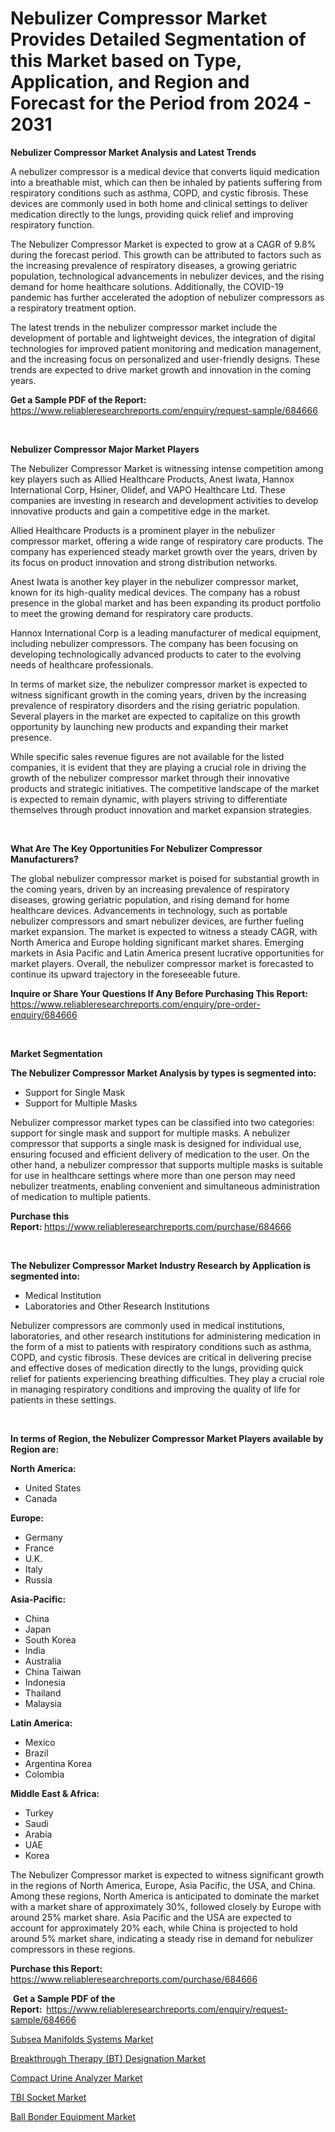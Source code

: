 <p><h1>Nebulizer Compressor Market Provides Detailed Segmentation of this Market based on Type, Application, and Region and Forecast for the Period from 2024 - 2031</h1></p><p><strong>Nebulizer Compressor Market Analysis and Latest Trends</strong></p>
<p><p>A nebulizer compressor is a medical device that converts liquid medication into a breathable mist, which can then be inhaled by patients suffering from respiratory conditions such as asthma, COPD, and cystic fibrosis. These devices are commonly used in both home and clinical settings to deliver medication directly to the lungs, providing quick relief and improving respiratory function.</p><p>The Nebulizer Compressor Market is expected to grow at a CAGR of 9.8% during the forecast period. This growth can be attributed to factors such as the increasing prevalence of respiratory diseases, a growing geriatric population, technological advancements in nebulizer devices, and the rising demand for home healthcare solutions. Additionally, the COVID-19 pandemic has further accelerated the adoption of nebulizer compressors as a respiratory treatment option.</p><p>The latest trends in the nebulizer compressor market include the development of portable and lightweight devices, the integration of digital technologies for improved patient monitoring and medication management, and the increasing focus on personalized and user-friendly designs. These trends are expected to drive market growth and innovation in the coming years.</p></p>
<p><strong>Get a Sample PDF of the Report:&nbsp;</strong> <a href="https://www.reliableresearchreports.com/enquiry/request-sample/684666">https://www.reliableresearchreports.com/enquiry/request-sample/684666</a></p>
<p>&nbsp;</p>
<p><strong>Nebulizer Compressor Major Market Players</strong></p>
<p><p>The Nebulizer Compressor Market is witnessing intense competition among key players such as Allied Healthcare Products, Anest Iwata, Hannox International Corp, Hsiner, Olidef, and VAPO Healthcare Ltd. These companies are investing in research and development activities to develop innovative products and gain a competitive edge in the market.</p><p>Allied Healthcare Products is a prominent player in the nebulizer compressor market, offering a wide range of respiratory care products. The company has experienced steady market growth over the years, driven by its focus on product innovation and strong distribution networks.</p><p>Anest Iwata is another key player in the nebulizer compressor market, known for its high-quality medical devices. The company has a robust presence in the global market and has been expanding its product portfolio to meet the growing demand for respiratory care products.</p><p>Hannox International Corp is a leading manufacturer of medical equipment, including nebulizer compressors. The company has been focusing on developing technologically advanced products to cater to the evolving needs of healthcare professionals.</p><p>In terms of market size, the nebulizer compressor market is expected to witness significant growth in the coming years, driven by the increasing prevalence of respiratory disorders and the rising geriatric population. Several players in the market are expected to capitalize on this growth opportunity by launching new products and expanding their market presence.</p><p>While specific sales revenue figures are not available for the listed companies, it is evident that they are playing a crucial role in driving the growth of the nebulizer compressor market through their innovative products and strategic initiatives. The competitive landscape of the market is expected to remain dynamic, with players striving to differentiate themselves through product innovation and market expansion strategies.</p></p>
<p>&nbsp;</p>
<p><strong>What Are The Key Opportunities For Nebulizer Compressor Manufacturers?</strong></p>
<p><p>The global nebulizer compressor market is poised for substantial growth in the coming years, driven by an increasing prevalence of respiratory diseases, growing geriatric population, and rising demand for home healthcare devices. Advancements in technology, such as portable nebulizer compressors and smart nebulizer devices, are further fueling market expansion. The market is expected to witness a steady CAGR, with North America and Europe holding significant market shares. Emerging markets in Asia Pacific and Latin America present lucrative opportunities for market players. Overall, the nebulizer compressor market is forecasted to continue its upward trajectory in the foreseeable future.</p></p>
<p><strong>Inquire or Share Your Questions If Any Before Purchasing This Report:</strong> <a href="https://www.reliableresearchreports.com/enquiry/pre-order-enquiry/684666">https://www.reliableresearchreports.com/enquiry/pre-order-enquiry/684666</a></p>
<p>&nbsp;</p>
<p><strong>Market Segmentation</strong></p>
<p><strong>The Nebulizer Compressor Market Analysis by types is segmented into:</strong></p>
<p><ul><li>Support for Single Mask</li><li>Support for Multiple Masks</li></ul></p>
<p><p>Nebulizer compressor market types can be classified into two categories: support for single mask and support for multiple masks. A nebulizer compressor that supports a single mask is designed for individual use, ensuring focused and efficient delivery of medication to the user. On the other hand, a nebulizer compressor that supports multiple masks is suitable for use in healthcare settings where more than one person may need nebulizer treatments, enabling convenient and simultaneous administration of medication to multiple patients.</p></p>
<p><strong>Purchase this Report:&nbsp;</strong><a href="https://www.reliableresearchreports.com/purchase/684666">https://www.reliableresearchreports.com/purchase/684666</a></p>
<p>&nbsp;</p>
<p><strong>The Nebulizer Compressor Market Industry Research by Application is segmented into:</strong></p>
<p><ul><li>Medical Institution</li><li>Laboratories and Other Research Institutions</li></ul></p>
<p><p>Nebulizer compressors are commonly used in medical institutions, laboratories, and other research institutions for administering medication in the form of a mist to patients with respiratory conditions such as asthma, COPD, and cystic fibrosis. These devices are critical in delivering precise and effective doses of medication directly to the lungs, providing quick relief for patients experiencing breathing difficulties. They play a crucial role in managing respiratory conditions and improving the quality of life for patients in these settings.</p></p>
<p>&nbsp;</p>
<p><strong>In terms of Region, the Nebulizer Compressor Market Players available by Region are:</strong></p>
<p>
    <p> <strong> North America: </strong>
        <ul>
            <li>United States</li>
            <li>Canada</li>
        </ul>
        </p> 
    <p> <strong> Europe: </strong>
        <ul>
            <li>Germany</li>
            <li>France</li>
            <li>U.K.</li>
            <li>Italy</li>
            <li>Russia</li>
        </ul>
        </p> 
    <p> <strong> Asia-Pacific: </strong>
        <ul>
            <li>China</li>
            <li>Japan</li>
            <li>South Korea</li>
            <li>India</li>
            <li>Australia</li>
            <li>China Taiwan</li>
            <li>Indonesia</li>
            <li>Thailand</li>
            <li>Malaysia</li>
        </ul>
        </p> 
    <p> <strong> Latin America: </strong>
        <ul>
            <li>Mexico</li>
            <li>Brazil</li>
            <li>Argentina Korea</li>
            <li>Colombia</li>
        </ul>
        </p> 
    <p> <strong> Middle East & Africa: </strong>
        <ul>
            <li>Turkey</li>
            <li>Saudi</li>
            <li>Arabia</li>
            <li>UAE</li>
            <li>Korea</li>
        </ul>
    </p>
    </p>
<p><p>The Nebulizer Compressor market is expected to witness significant growth in the regions of North America, Europe, Asia Pacific, the USA, and China. Among these regions, North America is anticipated to dominate the market with a market share of approximately 30%, followed closely by Europe with around 25% market share. Asia Pacific and the USA are expected to account for approximately 20% each, while China is projected to hold around 5% market share, indicating a steady rise in demand for nebulizer compressors in these regions.</p></p>
<p><strong>Purchase this Report: </strong><a href="https://www.reliableresearchreports.com/purchase/684666">https://www.reliableresearchreports.com/purchase/684666</a></p>
<p>&nbsp;<strong>Get a Sample PDF of the Report:&nbsp;&nbsp;</strong><a href="https://www.reliableresearchreports.com/enquiry/request-sample/684666">https://www.reliableresearchreports.com/enquiry/request-sample/684666</a></p>
<p><strong></strong></p>
<p><p><a href="https://three-jumbo-f6d.notion.site/Global-Subsea-Manifolds-Systems-Market-Size-and-Market-Trends-Insights-and-Projections-from-2024-to-ff515123352047deb370b3c7324a0061">Subsea Manifolds Systems Market</a></p><p><a href="https://iodized-pantydraco-05c.notion.site/Breakthrough-Therapy-BT-Designation-Market-Research-Report-Provides-Critical-Insights-that-can-hel-984249f069854498910cdb3dc86812e9">Breakthrough Therapy (BT) Designation Market</a></p><p><a href="https://github.com/jodemen/Market-Research-Report-List-1/blob/main/compact-urine-analyzer-market.md">Compact Urine Analyzer Market</a></p><p><a href="https://view.publitas.com/reportprime-1/tbi-socket-market-size-share-trends-analysis-report-by-application-regional-outlook-competitive-strategies-and-segment-forecasts-2024-2031/">TBI Socket Market</a></p><p><a href="https://view.publitas.com/reportprime-1/ball-bonder-equipment-market-size-growth-outlook-from-2024-to-2031-projecting-at-markets-trends-analysis-by-application-regional-outlook-and-revenue/">Ball Bonder Equipment Market</a></p></p>